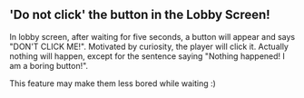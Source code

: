 ## 'Do not click' the button in the Lobby Screen!

In lobby screen, after waiting for five seconds, a button will appear and says "DON'T CLICK ME!". Motivated by curiosity, the player will click it. Actually nothing will happen, except for the sentence saying "Nothing happened! I am a boring button!".

This feature may make them less bored while waiting :)